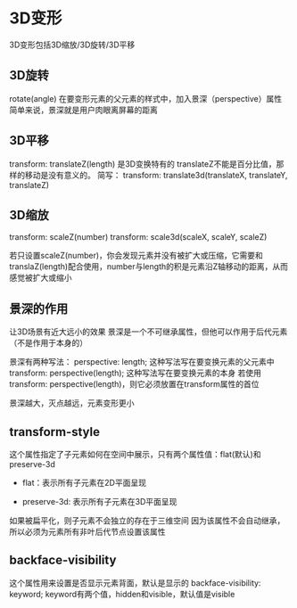 # 3D变形

3D变形包括3D缩放/3D旋转/3D平移

## 3D旋转

rotate(angle)
在要变形元素的父元素的样式中，加入景深（perspective）属性
简单来说，景深就是用户肉眼离屏幕的距离

## 3D平移

transform: translateZ(length) 是3D变换特有的
translateZ不能是百分比值，那样的移动是没有意义的。
简写：
transform: translate3d(translateX, translateY, translateZ)

## 3D缩放

transform: scaleZ(number)
transform: scale3d(scaleX, scaleY, scaleZ)

若只设置scaleZ(number)，你会发现元素并没有被扩大或压缩，它需要和translaZ(length)配合使用，number与length的积是元素沿Z轴移动的距离，从而感觉被扩大或缩小

## 景深的作用

让3D场景有近大远小的效果
景深是一个不可继承属性，但他可以作用于后代元素（不是作用于本身的）

景深有两种写法：
perspective: length;   这种写法写在要变换元素的父元素中
transform: perspective(length);   这种写法写在要变换元素的本身
若使用transform: perspective(length)，则它必须放置在transform属性的首位

景深越大，灭点越远，元素变形更小

## transform-style

这个属性指定了子元素如何在空间中展示，只有两个属性值：flat(默认)和preserve-3d

- flat：表示所有子元素在2D平面呈现

- preserve-3d: 表示所有子元素在3D平面呈现

如果被扁平化，则子元素不会独立的存在于三维空间
因为该属性不会自动继承，所以必须为元素所有非叶后代节点设置该属性

## backface-visibility

这个属性用来设置是否显示元素背面，默认是显示的
backface-visibility: keyword;
keyword有两个值，hidden和visible，默认值是visible
